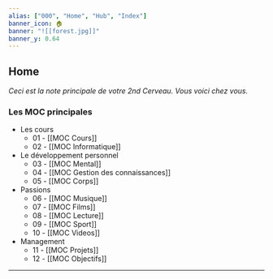 ```yaml
---
alias: ["000", "Home", "Hub", "Index"]
banner_icon: 🏠
banner: "![[forest.jpg]]"
banner_y: 0.64
---
```


## Home 

*Ceci est la note principale de votre 2nd Cerveau. Vous voici chez vous.*

### Les MOC principales

- Les cours
	- 01 - [[MOC Cours]]
	- 02 - [[MOC Informatique]]
- Le développement personnel
	- 03 - [[MOC Mental]]
	- 04 - [[MOC Gestion des connaissances]]
	- 05 - [[MOC Corps]]
- Passions
	- 06 - [[MOC Musique]]
	- 07 - [[MOC Films]]
	- 08 - [[MOC Lecture]]
	- 09 - [[MOC Sport]]
	- 10 - [[MOC Videos]]
- Management
	- 11 - [[MOC Projets]]
	- 12 - [[MOC Objectifs]]

---
